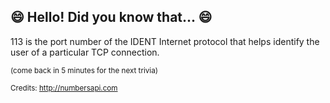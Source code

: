 ## 😄 Hello! Did you know that... 😄
113 is the port number of the IDENT Internet protocol that helps identify the user of a particular TCP connection.

<sup>(come back in 5 minutes for the next trivia)</sup>


<sup>Credits: http://numbersapi.com</sup>
